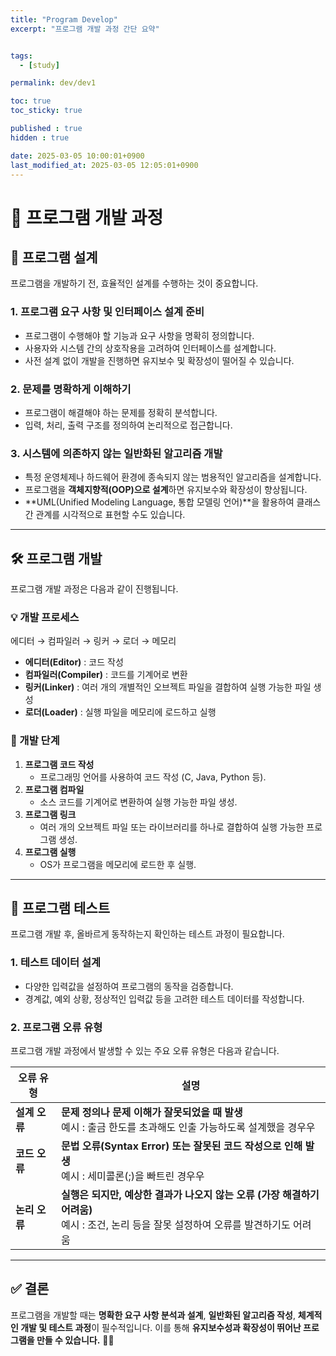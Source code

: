 ```yaml
---
title: "Program Develop"
excerpt: "프로그램 개발 과정 간단 요약"


tags:
  - [study]

permalink: dev/dev1

toc: true
toc_sticky: true

published : true
hidden : true

date: 2025-03-05 10:00:01+0900
last_modified_at: 2025-03-05 12:05:01+0900
---
```




# **📌 프로그램 개발 과정**  

## **📖 프로그램 설계**  
프로그램을 개발하기 전, 효율적인 설계를 수행하는 것이 중요합니다.  

### **1. 프로그램 요구 사항 및 인터페이스 설계 준비**  
- 프로그램이 수행해야 할 기능과 요구 사항을 명확히 정의합니다.  
- 사용자와 시스템 간의 상호작용을 고려하여 인터페이스를 설계합니다.  
- 사전 설계 없이 개발을 진행하면 유지보수 및 확장성이 떨어질 수 있습니다.  

### **2. 문제를 명확하게 이해하기**  
- 프로그램이 해결해야 하는 문제를 정확히 분석합니다.  
- 입력, 처리, 출력 구조를 정의하여 논리적으로 접근합니다.  

### **3. 시스템에 의존하지 않는 일반화된 알고리즘 개발**  
- 특정 운영체제나 하드웨어 환경에 종속되지 않는 범용적인 알고리즘을 설계합니다.  
- 프로그램을 **객체지향적(OOP)으로 설계**하면 유지보수와 확장성이 향상됩니다.  
- **UML(Unified Modeling Language, 통합 모델링 언어)**을 활용하여 클래스 간 관계를 시각적으로 표현할 수도 있습니다.  

---

## **🛠 프로그램 개발**  

프로그램 개발 과정은 다음과 같이 진행됩니다.  

### **💡 개발 프로세스**  
에디터 → 컴파일러 → 링커 → 로더 → 메모리

- **에디터(Editor)** : 코드 작성  
- **컴파일러(Compiler)** : 코드를 기계어로 변환  
- **링커(Linker)** : 여러 개의 개별적인 오브젝트 파일을 결합하여 실행 가능한 파일 생성  
- **로더(Loader)** : 실행 파일을 메모리에 로드하고 실행  

### **📌 개발 단계**  
1. **프로그램 코드 작성**  
   - 프로그래밍 언어를 사용하여 코드 작성 (C, Java, Python 등).  
2. **프로그램 컴파일**  
   - 소스 코드를 기계어로 변환하여 실행 가능한 파일 생성.  
3. **프로그램 링크**  
   - 여러 개의 오브젝트 파일 또는 라이브러리를 하나로 결합하여 실행 가능한 프로그램 생성.  
4. **프로그램 실행**  
   - OS가 프로그램을 메모리에 로드한 후 실행.  

---

## **🧪 프로그램 테스트**  

프로그램 개발 후, 올바르게 동작하는지 확인하는 테스트 과정이 필요합니다.  

### **1. 테스트 데이터 설계**  
- 다양한 입력값을 설정하여 프로그램의 동작을 검증합니다.  
- 경계값, 예외 상황, 정상적인 입력값 등을 고려한 테스트 데이터를 작성합니다.  

### **2. 프로그램 오류 유형**  
프로그램 개발 과정에서 발생할 수 있는 주요 오류 유형은 다음과 같습니다.  

| 오류 유형 | 설명 |
|---------|--------------------------------|
| **설계 오류** | **문제 정의나 문제 이해가 잘못되었을 때 발생** <br> 예시 : 출금 한도를 초과해도 인출 가능하도록 설계했을 경우우|
| **코드 오류** | **문법 오류(Syntax Error) 또는 잘못된 코드 작성으로 인해 발생** <br> 예시 : 세미콜론(;)을 빠트린 경우우 |
| **논리 오류** | **실행은 되지만, 예상한 결과가 나오지 않는 오류 (가장 해결하기 어려움)** <br> 예시 : 조건, 논리 등을 잘못 설정하여 오류를 발견하기도 어려움 |

---

## **✅ 결론**  
프로그램을 개발할 때는 **명확한 요구 사항 분석과 설계**, **일반화된 알고리즘 작성**, **체계적인 개발 및 테스트 과정**이 필수적입니다. 이를 통해 **유지보수성과 확장성이 뛰어난 프로그램을 만들 수 있습니다.** 🎯🚀  
